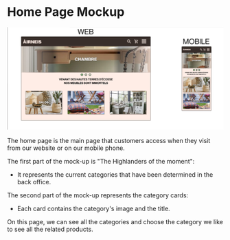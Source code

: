 # Home Page Mockup

![Home Page Mockup](./images/home_page.png)

The home page is the main page that customers access when they visit from our website or on our mobile phone.

The first part of the mock-up is "The Highlanders of the moment":

- It represents the current categories that have been determined in the back office.

The second part of the mock-up represents the category cards:

- Each card contains the category's image and the title.

On this page, we can see all the categories and choose the category we like to see all the related products.
